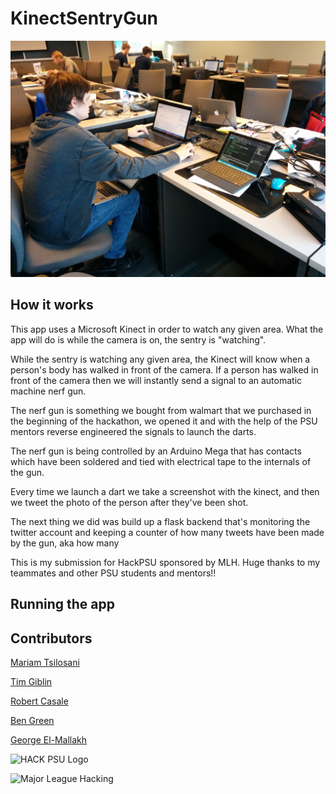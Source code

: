 # KinectSentryGun

![computers](https://github.com/DavidAwad/KinectSentryGun/blob/master/images/computers.jpg?raw=true)

## How it works
This app uses a Microsoft Kinect in order to watch any given area. What the app will do is while the camera is on, the sentry is "watching". 

While the sentry is watching any given area, the Kinect will know when a person's body has walked in front of the camera. If a person has walked in front of the camera then we will instantly send a signal to an automatic machine nerf gun. 



The nerf gun is something we bought from walmart that we purchased in the beginning of the hackathon, we opened it and with the help of the PSU mentors reverse engineered the signals to launch the darts. 

The nerf gun is being controlled by an Arduino Mega that has contacts which have been soldered and tied with electrical tape to the internals of the gun.

Every time we launch a dart we take a screenshot with the kinect, and then we tweet the photo of the person after they've been shot. 

The next thing we did was build up a flask backend that's monitoring the twitter account and keeping a counter of how many tweets have been made by the gun, aka how many 

This is my submission for HackPSU sponsored by MLH. Huge thanks to my teammates and other PSU students and mentors!! 

## Running the app




## Contributors 
[Mariam Tsilosani](https://www.facebook.com/tim.giblin.50?fref=ts&__mref=message_bubble)

[Tim Giblin](https://www.facebook.com/tim.giblin.50?fref=ts&__mref=message_bubble)

[Robert Casale](https://github/gearheads)

[Ben Green](https://github.com/benhgreen)

[George El-Mallakh](https://www.youtube.com/watch?v=Jkoeu_aSkjc)


![HACK PSU Logo](http://www.hackpsu.org/images/hackpsu3-2.png) 

![Major League Hacking](http://mlh.io/assets/logos/mlh-small-text-21f0abdc906225a212cac33b7c6a5139.png) 

